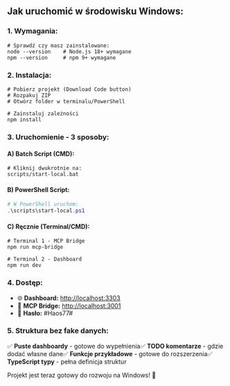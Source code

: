 ## **Jak uruchomić w środowisku Windows:**

### **1. Wymagania:**

```shellscript
# Sprawdź czy masz zainstalowane:
node --version    # Node.js 18+ wymagane
npm --version     # npm 9+ wymagane
```

### **2. Instalacja:**

```shellscript
# Pobierz projekt (Download Code button)
# Rozpakuj ZIP
# Otwórz folder w terminalu/PowerShell

# Zainstaluj zależności
npm install
```

### **3. Uruchomienie - 3 sposoby:**

#### **A) Batch Script (CMD):**

```plaintext
# Kliknij dwukrotnie na:
scripts/start-local.bat
```

#### **B) PowerShell Script:**

```powershell
# W PowerShell uruchom:
.\scripts\start-local.ps1
```

#### **C) Ręcznie (Terminal/CMD):**

```shellscript
# Terminal 1 - MCP Bridge
npm run mcp-bridge

# Terminal 2 - Dashboard  
npm run dev
```

### **4. Dostęp:**

- 🌐 **Dashboard:** [http://localhost:3303](http://localhost:3303)
- 🔧 **MCP Bridge:** [http://localhost:3001](http://localhost:3001)
- 🔐 **Hasło:** #Haos77#


### **5. Struktura bez fake danych:**

✅ **Puste dashboardy** - gotowe do wypełnienia✅ **TODO komentarze** - gdzie dodać własne dane✅ **Funkcje przykładowe** - gotowe do rozszerzenia✅ **TypeScript typy** - pełna definicja struktur

Projekt jest teraz gotowy do rozwoju na Windows! 🚀